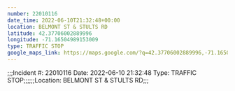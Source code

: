 ```yaml
---
number: 22010116
date_time: 2022-06-10T21:32:48+00:00
location: BELMONT ST & STULTS RD
latitude: 42.37706002889996
longitude: -71.16504989153009
type: TRAFFIC STOP
google_maps_link: https://maps.google.com/?q=42.37706002889996,-71.16504989153009
---
```


;;;Incident #: 22010116  Date: 2022-06-10 21:32:48   Type: TRAFFIC STOP;;;;;;Location: BELMONT ST & STULTS RD;;;
